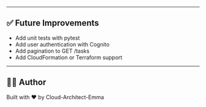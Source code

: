 
---

## ✅ Future Improvements

- Add unit tests with pytest
- Add user authentication with Cognito
- Add pagination to GET /tasks
- Add CloudFormation or Terraform support

---

## 👨‍💻 Author

Built with ❤️ by Cloud-Architect-Emma
